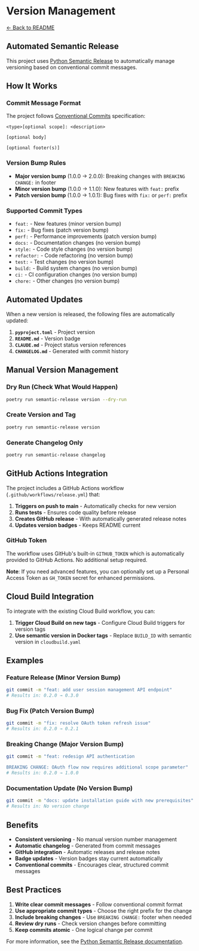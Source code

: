 # Version Management

[← Back to README](../../README.md)

## Automated Semantic Release

This project uses [Python Semantic Release](https://python-semantic-release.readthedocs.io/) to automatically manage versioning based on conventional commit messages.

## How It Works

### Commit Message Format

The project follows [Conventional Commits](https://www.conventionalcommits.org/) specification:

```
<type>[optional scope]: <description>

[optional body]

[optional footer(s)]
```

### Version Bump Rules

- **Major version bump** (1.0.0 → 2.0.0): Breaking changes with `BREAKING CHANGE:` in footer
- **Minor version bump** (1.0.0 → 1.1.0): New features with `feat:` prefix
- **Patch version bump** (1.0.0 → 1.0.1): Bug fixes with `fix:` or `perf:` prefix

### Supported Commit Types

- `feat:` - New features (minor version bump)
- `fix:` - Bug fixes (patch version bump)  
- `perf:` - Performance improvements (patch version bump)
- `docs:` - Documentation changes (no version bump)
- `style:` - Code style changes (no version bump)
- `refactor:` - Code refactoring (no version bump)
- `test:` - Test changes (no version bump)
- `build:` - Build system changes (no version bump)
- `ci:` - CI configuration changes (no version bump)
- `chore:` - Other changes (no version bump)

## Automated Updates

When a new version is released, the following files are automatically updated:

1. **`pyproject.toml`** - Project version
2. **`README.md`** - Version badge
3. **`CLAUDE.md`** - Project status version references
4. **`CHANGELOG.md`** - Generated with commit history

## Manual Version Management

### Dry Run (Check What Would Happen)

```bash
poetry run semantic-release version --dry-run
```

### Create Version and Tag

```bash
poetry run semantic-release version
```

### Generate Changelog Only

```bash
poetry run semantic-release changelog
```

## GitHub Actions Integration

The project includes a GitHub Actions workflow (`.github/workflows/release.yml`) that:

1. **Triggers on push to main** - Automatically checks for new version
2. **Runs tests** - Ensures code quality before release
3. **Creates GitHub release** - With automatically generated release notes
4. **Updates version badges** - Keeps README current

### GitHub Token

The workflow uses GitHub's built-in `GITHUB_TOKEN` which is automatically provided to GitHub Actions. No additional setup required.

**Note**: If you need advanced features, you can optionally set up a Personal Access Token as `GH_TOKEN` secret for enhanced permissions.

## Cloud Build Integration

To integrate with the existing Cloud Build workflow, you can:

1. **Trigger Cloud Build on new tags** - Configure Cloud Build triggers for version tags
2. **Use semantic version in Docker tags** - Replace `BUILD_ID` with semantic version in `cloudbuild.yaml`

## Examples

### Feature Release (Minor Version Bump)

```bash
git commit -m "feat: add user session management API endpoint"
# Results in: 0.2.0 → 0.3.0
```

### Bug Fix (Patch Version Bump)

```bash
git commit -m "fix: resolve OAuth token refresh issue"
# Results in: 0.2.0 → 0.2.1
```

### Breaking Change (Major Version Bump)

```bash
git commit -m "feat: redesign API authentication

BREAKING CHANGE: OAuth flow now requires additional scope parameter"
# Results in: 0.2.0 → 1.0.0
```

### Documentation Update (No Version Bump)

```bash
git commit -m "docs: update installation guide with new prerequisites"
# Results in: No version change
```

## Benefits

- **Consistent versioning** - No manual version number management
- **Automatic changelog** - Generated from commit messages
- **GitHub integration** - Automatic releases and release notes
- **Badge updates** - Version badges stay current automatically
- **Conventional commits** - Encourages clear, structured commit messages

## Best Practices

1. **Write clear commit messages** - Follow conventional commit format
2. **Use appropriate commit types** - Choose the right prefix for the change
3. **Include breaking changes** - Use `BREAKING CHANGE:` footer when needed
4. **Review dry runs** - Check version changes before committing
5. **Keep commits atomic** - One logical change per commit

For more information, see the [Python Semantic Release documentation](https://python-semantic-release.readthedocs.io/).